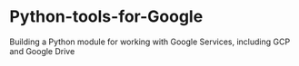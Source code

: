 # Python-tools-for-Google
Building a Python module for working with Google Services, including GCP and Google Drive
